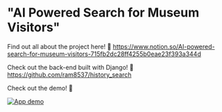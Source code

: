 # "AI Powered Search for Museum Visitors"

Find out all about the project here! 🌹
  https://www.notion.so/AI-powered-search-for-museum-visitors-715fb2dc28ff4255b0eae23f393a344d

Check out the back-end built with Django! 🌷
  https://github.com/ram8537/history_search

Check out the demo! 🌸

[![App demo](https://img.youtube.com/vi/FU6c2k4OgTY/0.jpg)](https://www.youtube.com/watch?v=FU6c2k4OgTY)

